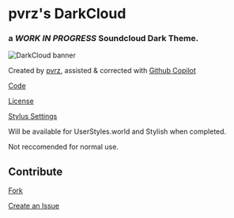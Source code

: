 # pvrz's DarkCloud
### a _WORK IN PROGRESS_ Soundcloud Dark Theme.
![DarkCloud banner](https://i.imgur.com/71RBhXy.png)

Created by [pvrz](https://github.com/pvrzz), assisted & corrected with [Github Copilot](https://github.com/features/copilot)

[Code](https://github.com/pvrzz/darkCloud/blob/main/darkCloud.css)



[License](https://github.com/pvrzz/darkCloud/blob/main/LICENSE)

[Stylus Settings](https://github.com/pvrzz/darkCloud/blob/main/settings.txt)

Will be available for UserStyles.world and Stylish when completed.

Not reccomended for normal use.

## Contribute
[Fork](https://github.com/pvrzz/darkCloud/fork)

[Create an Issue](https://github.com/pvrzz/darkCloud/issues)
